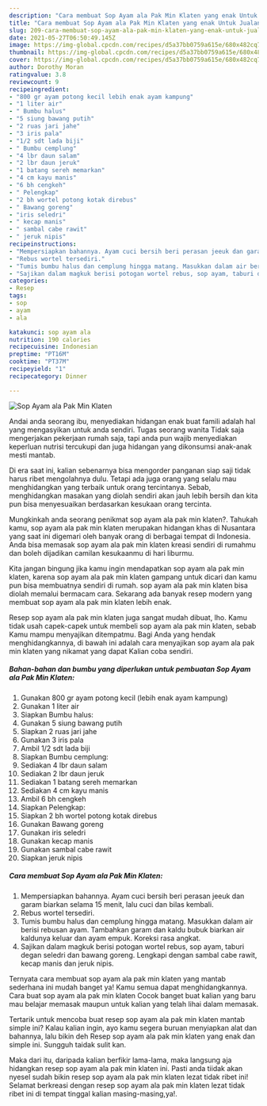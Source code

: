 ```yaml
---
description: "Cara membuat Sop Ayam ala Pak Min Klaten yang enak Untuk Jualan"
title: "Cara membuat Sop Ayam ala Pak Min Klaten yang enak Untuk Jualan"
slug: 209-cara-membuat-sop-ayam-ala-pak-min-klaten-yang-enak-untuk-jualan
date: 2021-05-27T06:50:49.145Z
image: https://img-global.cpcdn.com/recipes/d5a37bb0759a615e/680x482cq70/sop-ayam-ala-pak-min-klaten-foto-resep-utama.jpg
thumbnail: https://img-global.cpcdn.com/recipes/d5a37bb0759a615e/680x482cq70/sop-ayam-ala-pak-min-klaten-foto-resep-utama.jpg
cover: https://img-global.cpcdn.com/recipes/d5a37bb0759a615e/680x482cq70/sop-ayam-ala-pak-min-klaten-foto-resep-utama.jpg
author: Dorothy Moran
ratingvalue: 3.8
reviewcount: 9
recipeingredient:
- "800 gr ayam potong kecil lebih enak ayam kampung"
- "1 liter air"
- " Bumbu halus"
- "5 siung bawang putih"
- "2 ruas jari jahe"
- "3 iris pala"
- "1/2 sdt lada biji"
- " Bumbu cemplung"
- "4 lbr daun salam"
- "2 lbr daun jeruk"
- "1 batang sereh memarkan"
- "4 cm kayu manis"
- "6 bh cengkeh"
- " Pelengkap"
- "2 bh wortel potong kotak direbus"
- " Bawang goreng"
- "iris seledri"
- " kecap manis"
- " sambal cabe rawit"
- " jeruk nipis"
recipeinstructions:
- "Mempersiapkan bahannya. Ayam cuci bersih beri perasan jeeuk dan garam biarkan selama 15 menit, lalu cuci dan bilas kembali."
- "Rebus wortel tersediri."
- "Tumis bumbu halus dan cemplung hingga matang. Masukkan dalam air berisi rebusan ayam. Tambahkan garam dan kaldu bubuk biarkan air kaldunya keluar dan ayam empuk. Koreksi rasa angkat."
- "Sajikan dalam magkuk berisi potogan wortel rebus, sop ayam, taburi degan seledri dan bawang goreng. Lengkapi dengan sambal cabe rawit, kecap manis dan jeruk nipis."
categories:
- Resep
tags:
- sop
- ayam
- ala

katakunci: sop ayam ala 
nutrition: 190 calories
recipecuisine: Indonesian
preptime: "PT16M"
cooktime: "PT37M"
recipeyield: "1"
recipecategory: Dinner

---
```



![Sop Ayam ala Pak Min Klaten](https://img-global.cpcdn.com/recipes/d5a37bb0759a615e/680x482cq70/sop-ayam-ala-pak-min-klaten-foto-resep-utama.jpg)

Andai anda seorang ibu, menyediakan hidangan enak buat famili adalah hal yang mengasyikan untuk anda sendiri. Tugas seorang  wanita Tidak saja mengerjakan pekerjaan rumah saja, tapi anda pun wajib menyediakan keperluan nutrisi tercukupi dan juga hidangan yang dikonsumsi anak-anak mesti mantab.

Di era  saat ini, kalian sebenarnya bisa mengorder panganan siap saji tidak harus ribet mengolahnya dulu. Tetapi ada juga orang yang selalu mau menghidangkan yang terbaik untuk orang tercintanya. Sebab, menghidangkan masakan yang diolah sendiri akan jauh lebih bersih dan kita pun bisa menyesuaikan berdasarkan kesukaan orang tercinta. 



Mungkinkah anda seorang penikmat sop ayam ala pak min klaten?. Tahukah kamu, sop ayam ala pak min klaten merupakan hidangan khas di Nusantara yang saat ini digemari oleh banyak orang di berbagai tempat di Indonesia. Anda bisa memasak sop ayam ala pak min klaten kreasi sendiri di rumahmu dan boleh dijadikan camilan kesukaanmu di hari liburmu.

Kita jangan bingung jika kamu ingin mendapatkan sop ayam ala pak min klaten, karena sop ayam ala pak min klaten gampang untuk dicari dan kamu pun bisa membuatnya sendiri di rumah. sop ayam ala pak min klaten bisa diolah memalui bermacam cara. Sekarang ada banyak resep modern yang membuat sop ayam ala pak min klaten lebih enak.

Resep sop ayam ala pak min klaten juga sangat mudah dibuat, lho. Kamu tidak usah capek-capek untuk membeli sop ayam ala pak min klaten, sebab Kamu mampu menyajikan ditempatmu. Bagi Anda yang hendak menghidangkannya, di bawah ini adalah cara menyajikan sop ayam ala pak min klaten yang nikamat yang dapat Kalian coba sendiri.

<!--inarticleads1-->

##### Bahan-bahan dan bumbu yang diperlukan untuk pembuatan Sop Ayam ala Pak Min Klaten:

1. Gunakan 800 gr ayam potong kecil (lebih enak ayam kampung)
1. Gunakan 1 liter air
1. Siapkan  Bumbu halus:
1. Gunakan 5 siung bawang putih
1. Siapkan 2 ruas jari jahe
1. Gunakan 3 iris pala
1. Ambil 1/2 sdt lada biji
1. Siapkan  Bumbu cemplung:
1. Sediakan 4 lbr daun salam
1. Sediakan 2 lbr daun jeruk
1. Sediakan 1 batang sereh memarkan
1. Sediakan 4 cm kayu manis
1. Ambil 6 bh cengkeh
1. Siapkan  Pelengkap:
1. Siapkan 2 bh wortel potong kotak direbus
1. Gunakan  Bawang goreng
1. Gunakan iris seledri
1. Gunakan  kecap manis
1. Gunakan  sambal cabe rawit
1. Siapkan  jeruk nipis




<!--inarticleads2-->

##### Cara membuat Sop Ayam ala Pak Min Klaten:

1. Mempersiapkan bahannya. Ayam cuci bersih beri perasan jeeuk dan garam biarkan selama 15 menit, lalu cuci dan bilas kembali.
1. Rebus wortel tersediri.
1. Tumis bumbu halus dan cemplung hingga matang. Masukkan dalam air berisi rebusan ayam. Tambahkan garam dan kaldu bubuk biarkan air kaldunya keluar dan ayam empuk. Koreksi rasa angkat.
1. Sajikan dalam magkuk berisi potogan wortel rebus, sop ayam, taburi degan seledri dan bawang goreng. Lengkapi dengan sambal cabe rawit, kecap manis dan jeruk nipis.




Ternyata cara membuat sop ayam ala pak min klaten yang mantab sederhana ini mudah banget ya! Kamu semua dapat menghidangkannya. Cara buat sop ayam ala pak min klaten Cocok banget buat kalian yang baru mau belajar memasak maupun untuk kalian yang telah lihai dalam memasak.

Tertarik untuk mencoba buat resep sop ayam ala pak min klaten mantab simple ini? Kalau kalian ingin, ayo kamu segera buruan menyiapkan alat dan bahannya, lalu bikin deh Resep sop ayam ala pak min klaten yang enak dan simple ini. Sungguh taidak sulit kan. 

Maka dari itu, daripada kalian berfikir lama-lama, maka langsung aja hidangkan resep sop ayam ala pak min klaten ini. Pasti anda tiidak akan nyesel sudah bikin resep sop ayam ala pak min klaten lezat tidak ribet ini! Selamat berkreasi dengan resep sop ayam ala pak min klaten lezat tidak ribet ini di tempat tinggal kalian masing-masing,ya!.

